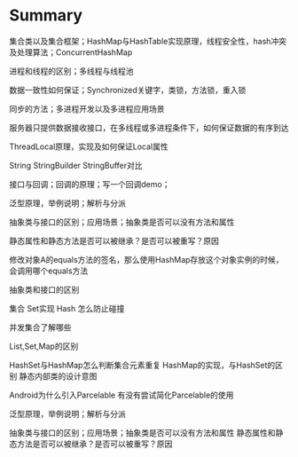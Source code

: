# Summary
集合类以及集合框架；HashMap与HashTable实现原理，线程安全性，hash冲突及处理算法；ConcurrentHashMap

进程和线程的区别；多线程与线程池

数据一致性如何保证；Synchronized关键字，类锁，方法锁，重入锁

同步的方法；多进程开发以及多进程应用场景

服务器只提供数据接收接口，在多线程或多进程条件下，如何保证数据的有序到达

ThreadLocal原理，实现及如何保证Local属性

String StringBuilder StringBuffer对比

接口与回调；回调的原理；写一个回调demo；

泛型原理，举例说明；解析与分派

抽象类与接口的区别；应用场景；抽象类是否可以没有方法和属性

静态属性和静态方法是否可以被继承？是否可以被重写？原因

修改对象A的equals方法的签名，那么使用HashMap存放这个对象实例的时候，会调用哪个equals方法

抽象类和接口的区别

集合 Set实现 Hash 怎么防止碰撞

并发集合了解哪些

List,Set,Map的区别

HashSet与HashMap怎么判断集合元素重复
HashMap的实现，与HashSet的区别
静态内部类的设计意图

Android为什么引入Parcelable
有没有尝试简化Parcelable的使用

泛型原理，举例说明；解析与分派

抽象类与接口的区别；应用场景；抽象类是否可以没有方法和属性
静态属性和静态方法是否可以被继承？是否可以被重写？原因